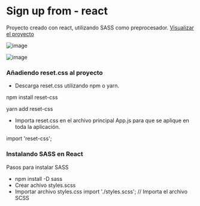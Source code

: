 # Sign up from - react

Proyecto creado con react, utilizando SASS como preprocesador. 
[Visualizar el proyecto](https://jade-buttercream-0bc470.netlify.app/)

![image](https://github.com/AlexMunozDevWeb/signup-form-react/assets/39050227/837bd08d-a3a8-4f07-a512-e6cb45b7f9c6)

![image](https://github.com/AlexMunozDevWeb/signup-form-react/assets/39050227/defd902e-37f4-4049-982f-2fd0f4864382)


### Añadiendo reset.css al proyecto
- Descarga reset.css utilizando npm o yarn.

npm install reset-css

yarn add reset-css

- Importa reset.css en el archivo principal App.js para que se aplique en toda la aplicación.

import 'reset-css';

### Instalando SASS en React

Pasos para instalar SASS

- npm install -D sass
- Crear achivo styles.scss
- Importar archivo styles.css
import './styles.scss'; // Importa el archivo SCSS

